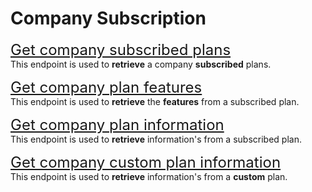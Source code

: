 # Company Subscription
<font size="5">[Get company subscribed plans](../notebooks/get-subscriptions.ipynb)</font><br>
This endpoint is used to **retrieve** a company **subscribed** plans.

<font size="5">[Get company plan features](../notebooks/get-subscription-features.ipynb)</font><br>
This endpoint is used to **retrieve** the **features** from a subscribed plan.

<font size="5">[Get company plan information](../notebooks/get-plan.ipynb)</font><br>
This endpoint is used to **retrieve** information's from a subscribed plan.

<font size="5">[Get company custom plan information](../notebooks/get-custom-plan.ipynb)</font><br>
This endpoint is used to **retrieve** information's from a **custom** plan.